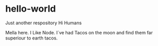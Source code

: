 # hello-world
Just another respository
Hi Humans

Mella here. I Like Node.
I´ve had Tacos on the moon and find them far superiour to earth tacos.
